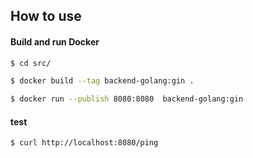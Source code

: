 ## How to use

#### Build and run Docker

```bash
$ cd src/

$ docker build --tag backend-golang:gin .

$ docker run --publish 8080:8080  backend-golang:gin
```

#### test 
 
```bash
$ curl http://localhost:8080/ping
```